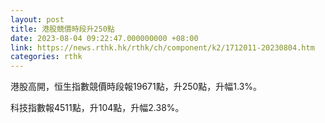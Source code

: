 ```yaml
---
layout: post
title: 港股競價時段升250點
date: 2023-08-04 09:22:47.000000000 +08:00
link: https://news.rthk.hk/rthk/ch/component/k2/1712011-20230804.htm
categories: rthk
---
```


港股高開，恒生指數競價時段報19671點，升250點，升幅1.3%。

科技指數報4511點，升104點，升幅2.38%。
